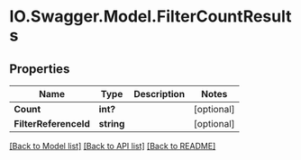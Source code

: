 # IO.Swagger.Model.FilterCountResults
## Properties

Name | Type | Description | Notes
------------ | ------------- | ------------- | -------------
**Count** | **int?** |  | [optional] 
**FilterReferenceId** | **string** |  | [optional] 

[[Back to Model list]](../README.md#documentation-for-models) [[Back to API list]](../README.md#documentation-for-api-endpoints) [[Back to README]](../README.md)

